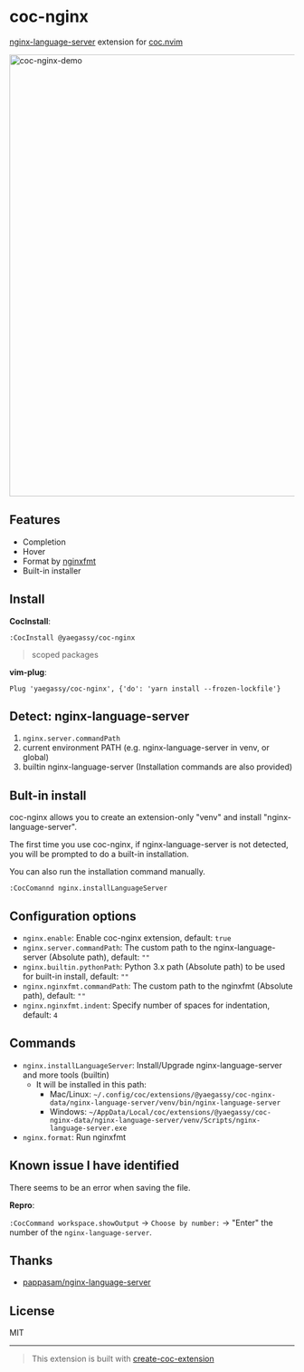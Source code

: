 # coc-nginx

[nginx-language-server](https://github.com/pappasam/nginx-language-server) extension for [coc.nvim](https://github.com/neoclide/coc.nvim)

<img width="780" alt="coc-nginx-demo" src="https://user-images.githubusercontent.com/188642/115322781-c329f900-a1c1-11eb-920e-c49f3bb96af1.gif">

## Features

- Completion
- Hover
- Format by [nginxfmt](https://pypi.org/project/nginxfmt/)
- Built-in installer

## Install

**CocInstall**:

```vim
:CocInstall @yaegassy/coc-nginx
```

> scoped packages

**vim-plug**:

```vim
Plug 'yaegassy/coc-nginx', {'do': 'yarn install --frozen-lockfile'}
```

## Detect: nginx-language-server

1. `nginx.server.commandPath`
2. current environment PATH (e.g. nginx-language-server in venv, or global)
3. builtin nginx-language-server (Installation commands are also provided)

## Bult-in install

coc-nginx allows you to create an extension-only "venv" and install "nginx-language-server".

The first time you use coc-nginx, if nginx-language-server is not detected, you will be prompted to do a built-in installation.

You can also run the installation command manually.

```vim
:CocComannd nginx.installLanguageServer
```

## Configuration options

- `nginx.enable`: Enable coc-nginx extension, default: `true`
- `nginx.server.commandPath`: The custom path to the nginx-language-server (Absolute path), default: `""`
- `nginx.builtin.pythonPath`: Python 3.x path (Absolute path) to be used for built-in install, default: `""`
- `nginx.nginxfmt.commandPath`: The custom path to the nginxfmt (Absolute path), default: `""`
- `nginx.nginxfmt.indent`: Specify number of spaces for indentation, default: `4`

## Commands

- `nginx.installLanguageServer`: Install/Upgrade nginx-language-server and more tools (builtin)
  - It will be installed in this path:
    - Mac/Linux: `~/.config/coc/extensions/@yaegassy/coc-nginx-data/nginx-language-server/venv/bin/nginx-language-server`
    - Windows: `~/AppData/Local/coc/extensions/@yaegassy/coc-nginx-data/nginx-language-server/venv/Scripts/nginx-language-server.exe`
- `nginx.format`: Run nginxfmt

## Known issue I have identified

There seems to be an error when saving the file.

**Repro**:

`:CocCommand workspace.showOutput` -> `Choose by number:` -> "Enter" the number of the `nginx-language-server`.

## Thanks

- [pappasam/nginx-language-server](https://github.com/pappasam/nginx-language-server)

## License

MIT

---

> This extension is built with [create-coc-extension](https://github.com/fannheyward/create-coc-extension)
